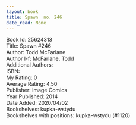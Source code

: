```yaml
---
layout: book
title: Spawn  no. 246
date_read: None
---
```


Book Id: 25624313<br />
Title: Spawn #246<br />
Author: Todd McFarlane<br />
Author l-f: McFarlane, Todd<br />
Additional Authors: <br />
ISBN: <br />
My Rating: 0<br />
Average Rating: 4.50<br />
Publisher: Image Comics<br />
Year Published: 2014<br />
Date Added: 2020/04/02<br />
Bookshelves: kupka-wstydu<br />
Bookshelves with positions: kupka-wstydu (#1120)<br />

